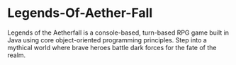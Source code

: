 # Legends-Of-Aether-Fall
Legends of the Aetherfall is a console-based, turn-based RPG game built in Java using core object-oriented programming principles. Step into a mythical world where brave heroes battle dark forces for the fate of the realm.
